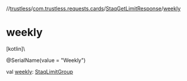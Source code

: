 //[trustless](../../../index.md)/[com.trustless.requests.cards](../index.md)/[StaqGetLimitResponse](index.md)/[weekly](weekly.md)

# weekly

[kotlin]\

@SerialName(value = &quot;Weekly&quot;)

val [weekly](weekly.md): [StaqLimitGroup](../-staq-limit-group/index.md)
